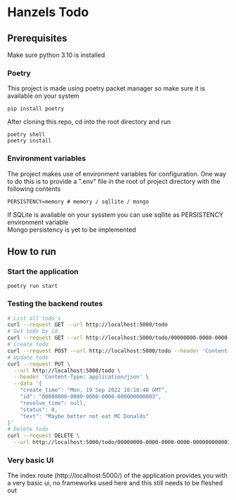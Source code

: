 # Hanzels Todo
## Prerequisites
Make sure python 3.10 is installed
### Poetry
This project is made using poetry packet manager so make sure it is available on your system
```
pip install poetry
```
After cloning this repo, cd into the root directory and run
```
poetry shell
poetry install
```

### Environment variables
The project makes use of environment variables for configuration. One way to do this is to provide a ".env" file in the root of project directory with the following contents
```
PERSISTENCY=memory # memory / sqllite / mongo
```
If SQLite is available on your sysstem you can use sqllite as PERSISTENCY environment variable  
Mongo persistency is yet to be implemented

## How to run
### Start the application
```
poetry run start
```

### Testing the backend routes
```bash
# List all todo's
curl --request GET --url http://localhost:5000/todo
# Get todo by id
curl --request GET --url http://localhost:5000/todo/00000000-0000-0000-0000-000000000001
# Create todo
curl --request POST --url http://localhost:5000/todo --header 'Content-Type: application/json' --data '{ "text": "Tuduuuum! A brand new one" }'
# Update todo
curl --request PUT \
  --url http://localhost:5000/todo \
  --header 'Content-Type: application/json' \
  --data '{
	"create_time": "Mon, 19 Sep 2022 10:18:48 GMT",
	"id": "00000000-0000-0000-0000-000000000003",
	"resolve_time": null,
	"status": 0,
	"text": "Maybe better not eat MC Donalds"
}'
# Delete todo
curl --request DELETE \
  --url http://localhost:5000/todo/00000000-0000-0000-0000-000000000001
```

### Very basic UI
The index route (http://localhost:5000/) of the application provides you with a very basic ui, no frameworks used here and this still needs to be fleshed out